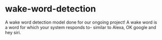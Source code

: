 # wake-word-detection
A wake word detection model done for our ongoing project! A wake word is a word for which your system responds to- similar to Alexa, OK google and hey siri.
